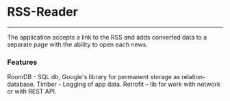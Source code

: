 # RSS-Reader
-------------------
The application accepts a link to the RSS and adds converted data to a separate page with the ability to open each news.

### Features
RoomDB - SQL db, Google's library for permanent storage as relation-database.
Timber - Logging of app data.
Retrofit – lib for work with network or with REST API.
